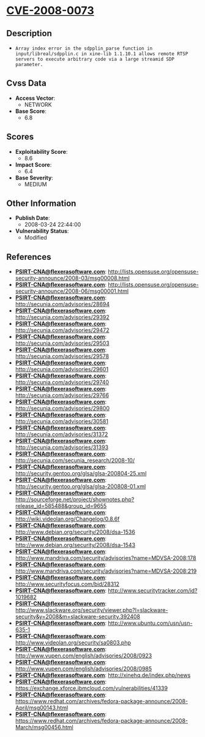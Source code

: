 
# [CVE-2008-0073](http://lists.opensuse.org/opensuse-security-announce/2008-03/msg00008.html)

## Description

- `Array index error in the sdpplin_parse function in input/libreal/sdpplin.c in xine-lib 1.1.10.1 allows remote RTSP servers to execute arbitrary code via a large streamid SDP parameter.`

## Cvss Data

- **Access Vector**:
  - NETWORK
- **Base Score**:
  - 6.8

## Scores

- **Exploitability Score**:
  - 8.6
- **Impact Score**:
  - 6.4
- **Base Severity**:
  - MEDIUM

## Other Information

- **Publish Date**:
  - 2008-03-24 22:44:00
- **Vulnerability Status**:
  - Modified

## References

- **PSIRT-CNA@flexerasoftware.com**: http://lists.opensuse.org/opensuse-security-announce/2008-03/msg00008.html
- **PSIRT-CNA@flexerasoftware.com**: http://lists.opensuse.org/opensuse-security-announce/2008-06/msg00001.html
- **PSIRT-CNA@flexerasoftware.com**: http://secunia.com/advisories/28694
- **PSIRT-CNA@flexerasoftware.com**: http://secunia.com/advisories/29392
- **PSIRT-CNA@flexerasoftware.com**: http://secunia.com/advisories/29472
- **PSIRT-CNA@flexerasoftware.com**: http://secunia.com/advisories/29503
- **PSIRT-CNA@flexerasoftware.com**: http://secunia.com/advisories/29578
- **PSIRT-CNA@flexerasoftware.com**: http://secunia.com/advisories/29601
- **PSIRT-CNA@flexerasoftware.com**: http://secunia.com/advisories/29740
- **PSIRT-CNA@flexerasoftware.com**: http://secunia.com/advisories/29766
- **PSIRT-CNA@flexerasoftware.com**: http://secunia.com/advisories/29800
- **PSIRT-CNA@flexerasoftware.com**: http://secunia.com/advisories/30581
- **PSIRT-CNA@flexerasoftware.com**: http://secunia.com/advisories/31372
- **PSIRT-CNA@flexerasoftware.com**: http://secunia.com/advisories/31393
- **PSIRT-CNA@flexerasoftware.com**: http://secunia.com/secunia_research/2008-10/
- **PSIRT-CNA@flexerasoftware.com**: http://security.gentoo.org/glsa/glsa-200804-25.xml
- **PSIRT-CNA@flexerasoftware.com**: http://security.gentoo.org/glsa/glsa-200808-01.xml
- **PSIRT-CNA@flexerasoftware.com**: http://sourceforge.net/project/shownotes.php?release_id=585488&group_id=9655
- **PSIRT-CNA@flexerasoftware.com**: http://wiki.videolan.org/Changelog/0.8.6f
- **PSIRT-CNA@flexerasoftware.com**: http://www.debian.org/security/2008/dsa-1536
- **PSIRT-CNA@flexerasoftware.com**: http://www.debian.org/security/2008/dsa-1543
- **PSIRT-CNA@flexerasoftware.com**: http://www.mandriva.com/security/advisories?name=MDVSA-2008:178
- **PSIRT-CNA@flexerasoftware.com**: http://www.mandriva.com/security/advisories?name=MDVSA-2008:219
- **PSIRT-CNA@flexerasoftware.com**: http://www.securityfocus.com/bid/28312
- **PSIRT-CNA@flexerasoftware.com**: http://www.securitytracker.com/id?1019682
- **PSIRT-CNA@flexerasoftware.com**: http://www.slackware.org/security/viewer.php?l=slackware-security&y=2008&m=slackware-security.392408
- **PSIRT-CNA@flexerasoftware.com**: http://www.ubuntu.com/usn/usn-635-1
- **PSIRT-CNA@flexerasoftware.com**: http://www.videolan.org/security/sa0803.php
- **PSIRT-CNA@flexerasoftware.com**: http://www.vupen.com/english/advisories/2008/0923
- **PSIRT-CNA@flexerasoftware.com**: http://www.vupen.com/english/advisories/2008/0985
- **PSIRT-CNA@flexerasoftware.com**: http://xinehq.de/index.php/news
- **PSIRT-CNA@flexerasoftware.com**: https://exchange.xforce.ibmcloud.com/vulnerabilities/41339
- **PSIRT-CNA@flexerasoftware.com**: https://www.redhat.com/archives/fedora-package-announce/2008-April/msg00143.html
- **PSIRT-CNA@flexerasoftware.com**: https://www.redhat.com/archives/fedora-package-announce/2008-March/msg00456.html
